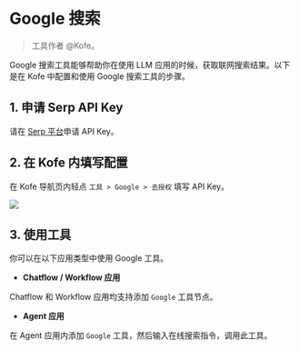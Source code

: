 # Google 搜索

> 工具作者 @Kofe。

Google 搜索工具能够帮助你在使用 LLM 应用的时候，获取联网搜索结果。以下是在 Kofe 中配置和使用 Google 搜索工具的步骤。

## 1. 申请 Serp API Key

请在 [Serp 平台](https://serpapi.com/dashboard)申请 API Key。

## 2. 在 Kofe 内填写配置

在 Kofe 导航页内轻点 `工具 > Google > 去授权` 填写 API Key。

![](../../../../img/zh-tools-google.png)

## 3. 使用工具

你可以在以下应用类型中使用 Google 工具。

- **Chatflow / Workflow 应用**

Chatflow 和 Workflow 应用均支持添加 `Google` 工具节点。

- **Agent 应用**

在 Agent 应用内添加 `Google` 工具，然后输入在线搜索指令，调用此工具。
